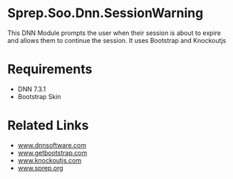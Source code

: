 # Sprep.Soo.Dnn.SessionWarning
This DNN Module prompts the user when their session is about to expire and allows them to continue the session. It uses Bootstrap and Knockoutjs

# Requirements
* DNN 7.3.1
* Bootstrap Skin

# Related Links
* www.dnnsoftware.com
* www.getbootstrap.com
* www.knockoutjs.com
* www.sprep.org
